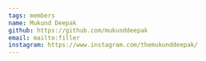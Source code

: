 ```yaml
---
tags: members 
name: Mukund Deepak 
github: https://github.com/mukunddeepak
email: mailto:filler
instagram: https://www.instagram.com/themukunddeepak/
---
```

